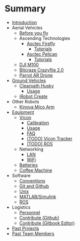 # Summary

* [Introduction](README.md)
* Aerial Vehicles
  * [Before you fly](UAV/Safety.md)
  * Ascending Technologies
    * [Asctec Firefly](UAV/AscTec/Firefly.md)
      * [Tutorials](UAV/AscTec/Firefly/Firefly_with_Vicon_Tutorial.md)
    * [Asctec Pelican](UAV/AscTec/Pelican.md)
      * [Tutorials](UAV/AscTec/Pelican/tutorials.md)
  * [DJI M100](UAV/DJI/M100.md)
  * [Bitcraze Crazyflie 2.0](UAV/bitcraze-crazyflie.md)
  * [Parrot AR Drone](UAV/ardrone.md)
* [Ground Vehicles](ground-vehicles.md)
  * [Clearpath Husky](UGV/Husky/Husky.md)
    * [Usage](UGV/Husky/Usage.md)
  * [iRobot Create](UGV/Create/Usage.md)
* Other Robots
  * [Kinova Mico Arm](Other/Mico/Mico.md)
* [Equipment](equipment.md)
  * [Vicon](vicon.md)
    * [Calibration](Equipment/Vicon/Calibration.md)
    * [Usage](Equipment/Vicon/Usage.md)
    * [FAQ](Equipment/Vicon/faq.md)
    * [\(TODO\) Vicon Tracker](Equipment/Vicon/todo-vicon-tracker.md)
    * [\(TODO\) ROS](Equipment/Vicon/todo-ros.md)
  * Networking
    * [LAN](Equipment/Networking/LAN.md)
    * [WiFi](Equipment/Networking/WiFi.md)
  * [Batteries](Equipment/Batteries.md)
  * [Coffee Machine](Equipment/coffee.md)
* Software
  * [Conventions](Software/conventions.md)
  * [Git and Github](Software/Git.md)
  * [Unix](Software/Unix.md)
  * [MATLAB/Simulink](Software/todo-matlab.md)
  * [ROS](Software/Ros.md)
* Logistics
  * [Personnel](Logistics/People.md)
  * [Contribute \(Github\)](Logistics/Contribute.md)
  * [Contribute \(Gitbook Editor\)](Logistics/Gitbook.md)
* [Past Projects](past-projects.md)
* [Past Team Members](past-teams.md)

